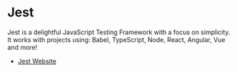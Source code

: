 # Jest

Jest is a delightful JavaScript Testing Framework with a focus on simplicity. It works with projects using: Babel, TypeScript, Node, React, Angular, Vue and more!

- [Jest Website](https://jestjs.io/)
